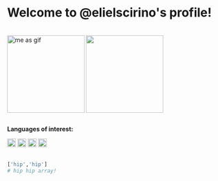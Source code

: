 # Welcome to @elielscirino's profile!

<div style="display: inline_block"><br>
  <a href="https://github.com/elielscirino"></a>
  <img width='180px' align='left' alt="me as gif" src="https://media.giphy.com/media/1wuJs6lSVuTVqEeaKq/giphy.gif">
  <img height="180em" src="https://github-readme-stats.vercel.app/api?username=elielscirino&show_icons=true&theme=flag-india&include_all_commits=true&count_private=true&border_radius=0"/>
</div>

##

<div style="display: inline_block">
  <p><b>Languages of interest:</b></p>
  <img alt="Python icon" width='20px' src="https://cdn.jsdelivr.net/gh/devicons/devicon/icons/python/python-original.svg"/>
  <img alt="HTML icon" width='20px' src="https://cdn.jsdelivr.net/gh/devicons/devicon/icons/html5/html5-original.svg"/>
  <img alt="CSS icon" width='20px' src="https://cdn.jsdelivr.net/gh/devicons/devicon/icons/css3/css3-original.svg"/>
  <img alt="JavaScript icon" width='20px' src="https://cdn.jsdelivr.net/gh/devicons/devicon/icons/javascript/javascript-original.svg"/>
</div>

##

```python
['hip','hip']
# hip hip array!
```
